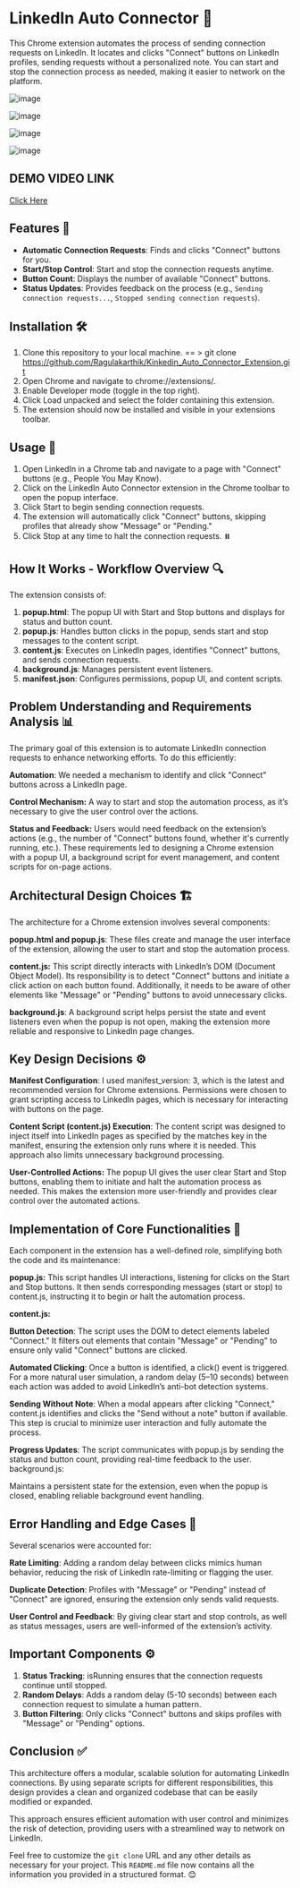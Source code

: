 # LinkedIn Auto Connector 🚀

This Chrome extension automates the process of sending connection requests on LinkedIn. It locates and clicks "Connect" buttons on LinkedIn profiles, sending requests without a personalized note. You can start and stop the connection process as needed, making it easier to network on the platform.

![image](https://github.com/user-attachments/assets/8b4e3861-7a5e-4fb3-8c22-f5933f6ba9d8)


![image](https://github.com/user-attachments/assets/d5008d6b-1006-4769-a738-3c93254c1b87)

![image](https://github.com/user-attachments/assets/861f3311-8ea6-43bf-ae29-1c55cc857183)

![image](https://github.com/user-attachments/assets/f5a7408a-5bdd-4adc-8c76-f59ea4150788)

## DEMO VIDEO LINK

[Click Here](https://drive.google.com/file/d/1FfU-MMPS30znsLMUZ0Rl--JIfNWe4wnp/view?usp=sharing)

## Features 🌟
- **Automatic Connection Requests**: Finds and clicks "Connect" buttons for you.
- **Start/Stop Control**: Start and stop the connection requests anytime.
- **Button Count**: Displays the number of available "Connect" buttons.
- **Status Updates**: Provides feedback on the process (e.g., `Sending connection requests...`, `Stopped sending connection requests`).

## Installation 🛠️
1. Clone this repository to your local machine. == > git clone https://github.com/Ragulakarthik/Kinkedin_Auto_Connector_Extension.git
2. Open Chrome and navigate to chrome://extensions/.
3. Enable Developer mode (toggle in the top right).
4. Click Load unpacked and select the folder containing this extension.
5. The extension should now be installed and visible in your extensions toolbar.

## Usage  📖
1. Open LinkedIn in a Chrome tab and navigate to a page with "Connect" buttons (e.g., People You May Know).
2. Click on the LinkedIn Auto Connector extension in the Chrome toolbar to open the popup interface.
3. Click Start to begin sending connection requests.
4. The extension will automatically click "Connect" buttons, skipping profiles that already show "Message" or "Pending."
5. Click Stop at any time to halt the connection requests. ⏸️

## How It Works - Workflow Overview  🔍
The extension consists of:

1. **popup.html**: The popup UI with Start and Stop buttons and displays for status and button count.
2. **popup.js**: Handles button clicks in the popup, sends start and stop messages to the content script.
3. **content.js**: Executes on LinkedIn pages, identifies "Connect" buttons, and sends connection requests.
4. **background.js**: Manages persistent event listeners.
5. **manifest.json**: Configures permissions, popup UI, and content scripts.

## Problem Understanding and Requirements Analysis  📊
The primary goal of this extension is to automate LinkedIn connection requests to enhance networking efforts. To do this efficiently:

**Automation**: We needed a mechanism to identify and click "Connect" buttons across a LinkedIn page.

**Control Mechanism:** A way to start and stop the automation process, as it’s necessary to give the user control over the actions.

**Status and Feedback:** Users would need feedback on the extension’s actions (e.g., the number of "Connect" buttons found, whether it's currently running, etc.). These requirements led to designing a Chrome extension with a popup UI, a background script for event management, and content scripts for on-page actions.

## Architectural Design Choices  🏗️
The architecture for a Chrome extension involves several components:

**popup.html and popup.js**: These files create and manage the user interface of the extension, allowing the user to start and stop the automation process.

**content.js:** This script directly interacts with LinkedIn’s DOM (Document Object Model). Its responsibility is to detect "Connect" buttons and initiate a click action on each button found. Additionally, it needs to be aware of other elements like "Message" or "Pending" buttons to avoid unnecessary clicks.

**background.js**: A background script helps persist the state and event listeners even when the popup is not open, making the extension more reliable and responsive to LinkedIn page changes.

## Key Design Decisions ⚙️

**Manifest Configuration**: I used manifest_version: 3, which is the latest and recommended version for Chrome extensions. Permissions were chosen to grant scripting access to LinkedIn pages, which is necessary for interacting with buttons on the page.

**Content Script (content.js) Execution**: The content script was designed to inject itself into LinkedIn pages as specified by the matches key in the manifest, ensuring the extension only runs where it is needed. This approach also limits unnecessary background processing.

**User-Controlled Actions:** The popup UI gives the user clear Start and Stop buttons, enabling them to initiate and halt the automation process as needed. This makes the extension more user-friendly and provides clear control over the automated actions.

## Implementation of Core Functionalities  🚀
Each component in the extension has a well-defined role, simplifying both the code and its maintenance:

**popup.js:**
This script handles UI interactions, listening for clicks on the Start and Stop buttons.
It then sends corresponding messages (start or stop) to content.js, instructing it to begin or halt the automation process.

**content.js:**

**Button Detection**: The script uses the DOM to detect elements labeled "Connect." It filters out elements that contain "Message" or "Pending" to ensure only valid "Connect" buttons are clicked.

**Automated Clicking**: Once a button is identified, a click() event is triggered. For a more natural user simulation, a random delay (5–10 seconds) between each action was added to avoid LinkedIn’s anti-bot detection systems.

**Sending Without Note**: When a modal appears after clicking "Connect," content.js identifies and clicks the "Send without a note" button if available. This step is crucial to minimize user interaction and fully automate the process.

**Progress Updates**: The script communicates with popup.js by sending the status and button count, providing real-time feedback to the user.
background.js:

Maintains a persistent state for the extension, even when the popup is closed, enabling reliable background event handling.

## Error Handling and Edge Cases  🚧

Several scenarios were accounted for:

**Rate Limiting**: Adding a random delay between clicks mimics human behavior, reducing the risk of LinkedIn rate-limiting or flagging the user.

**Duplicate Detection**: Profiles with "Message" or "Pending" instead of "Connect" are ignored, ensuring the extension only sends valid requests.

**User Control and Feedback**: By giving clear start and stop controls, as well as status messages, users are well-informed of the extension’s activity.

## Important Components ⚙️

1. **Status Tracking**: isRunning ensures that the connection requests continue until stopped.
2. **Random Delays**: Adds a random delay (5-10 seconds) between each connection request to simulate a human pattern.
3. **Button Filtering**: Only clicks "Connect" buttons and skips profiles with "Message" or "Pending" options.

## Conclusion ✅
This architecture offers a modular, scalable solution for automating LinkedIn connections. By using separate scripts for different responsibilities, this design provides a clean and organized codebase that can be easily modified or expanded.

This approach ensures efficient automation with user control and minimizes the risk of detection, providing users with a streamlined way to network on LinkedIn.

Feel free to customize the `git clone` URL and any other details as necessary for your project. This `README.md` file now contains all the information you provided in a structured format.  😊
